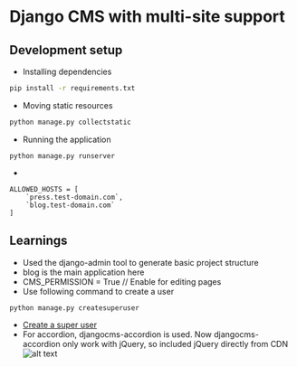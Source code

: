 # Django CMS with multi-site support

## Development setup
- Installing dependencies
```bash
pip install -r requirements.txt
```
- Moving static resources
```bash
python manage.py collectstatic
```
- Running the application
```
python manage.py runserver
```
- 
```
ALLOWED_HOSTS = [
    `press.test-domain.com`,
    `blog.test-domain.com`
]
```

## Learnings
- Used the django-admin tool to generate basic project structure
- blog is the main application here
- CMS_PERMISSION = True // Enable for editing pages
- Use following command to create a user
```python
python manage.py createsuperuser
```
- [Create a super user](https://stackoverflow.com/questions/11337420/can-i-use-an-existing-user-as-django-admin-when-enabling-admin-for-the-first-tim)
- For accordion, djangocms-accordion is used. Now djangocms-accordion only work with jQuery, so included jQuery directly from CDN
![alt text](https://github.com/krayush/django-multisite/blob/master/help-files/accordion-implementation.png?raw=true)
